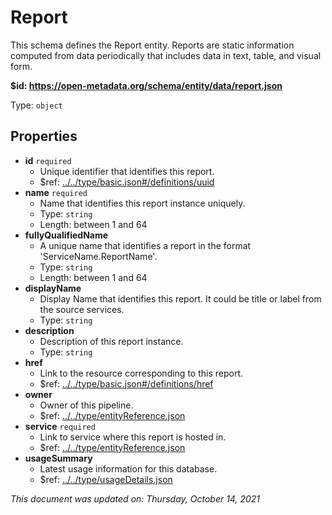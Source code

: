 # Report

This schema defines the Report entity. Reports are static information computed from data periodically that includes data in text, table, and visual form.

**$id: https://open-metadata.org/schema/entity/data/report.json**

Type: `object`

## Properties
 - **id** `required`
   - Unique identifier that identifies this report.
   - $ref: [../../type/basic.json#/definitions/uuid](../types/basic.md#uuid)
 - **name** `required`
   - Name that identifies this report instance uniquely.
   - Type: `string`
   - Length: between 1 and 64
 - **fullyQualifiedName**
   - A unique name that identifies a report in the format 'ServiceName.ReportName'.
   - Type: `string`
   - Length: between 1 and 64
 - **displayName**
     - Display Name that identifies this report. It could be title or label from the source services.
     - Type: `string`
 - **description**
   - Description of this report instance.
   - Type: `string`
 - **href**
   - Link to the resource corresponding to this report.
   - $ref: [../../type/basic.json#/definitions/href](../types/basic.md#href)
 - **owner**
   - Owner of this pipeline.
   - $ref: [../../type/entityReference.json](../types/entityreference.md)
 - **service** `required`
   - Link to service where this report is hosted in.
   - $ref: [../../type/entityReference.json](../types/entityreference.md)
 - **usageSummary**
   - Latest usage information for this database.
   - $ref: [../../type/usageDetails.json](../types/usagedetails.md)

_This document was updated on: Thursday, October 14, 2021_